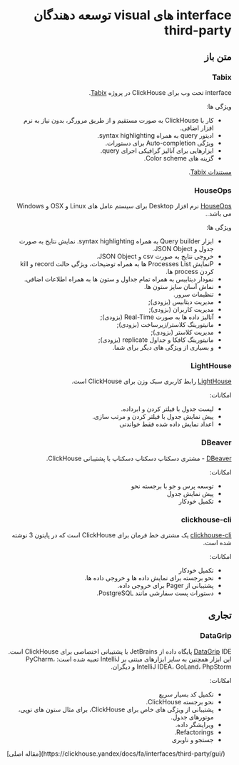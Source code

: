 <div dir="rtl" markdown="1">

# interface های visual توسعه دهندگان third-party

## متن باز

### Tabix

interface تحت وب برای ClickHouse در پروژه [Tabix](https://github.com/tabixio/tabix).

ویژگی ها:

- کار با ClickHouse به صورت مستقیم و از طریق مرورگر، بدون نیاز به نرم افزار اضافی.
- ادیتور query به همراه syntax highlighting.
- ویژگی Auto-completion برای دستورات.
- ابزارهایی برای آنالیز گرافیکی اجرای query.
- گزینه های Color scheme.

[مستندات Tabix](https://tabix.io/doc/).


### HouseOps

[HouseOps](https://github.com/HouseOps/HouseOps) نرم افزار Desktop برای سیستم عامل های Linux و OSX و Windows می باشد..

ویژگی ها:

- ابزار Query builder به همراه syntax highlighting. نمایش نتایج به صورت جدول و JSON Object.
- خروجی نتایج به صورت csv و JSON Object.
- Pنمایش Processes List ها به همراه توضیحات، ویژگی حالت record و kill کردن process ها.
- نمودار دیتابیس به همراه تمام جداول و ستون ها به همراه اطلاعات اضافی.
- نماش آسان سایز ستون ها.
- تنظیمات سرور.
- مدیریت دیتابیس (بزودی);
- مدیریت کاربران (بزودی);
- آنالیز داده ها به صورت Real-Time (بزودی);
- مانیتورینگ کلاستر/زیرساخت (بزودی);
- مدیریت کلاستر (بزودی);
- مانیتورینگ کافکا و جداول replicate (بزودی);
- و بسیاری از ویژگی های دیگر برای شما.

### LightHouse

[LightHouse](https://github.com/VKCOM/lighthouse) رابط کاربری سبک وزن برای ClickHouse است.

امکانات:

- لیست جدول با فیلتر کردن و ابرداده.
- پیش نمایش جدول با فیلتر کردن و مرتب سازی.
- اعداد نمایش داده شده فقط خواندنی

### DBeaver

[DBeaver](https://dbeaver.io/) - مشتری دسکتاپ دسکتاپ دسکتاپ با پشتیبانی ClickHouse.

امکانات:

- توسعه پرس و جو با برجسته نحو
- پیش نمایش جدول
- تکمیل خودکار

### clickhouse-cli

[clickhouse-cli](https://github.com/hatarist/clickhouse-cli) یک مشتری خط فرمان برای ClickHouse است که در پایتون 3 نوشته شده است.

امکانات:
- تکمیل خودکار
- نحو برجسته برای نمایش داده ها و خروجی داده ها.
- پشتیبانی از Pager برای خروجی داده.
- دستورات پست سفارشی مانند PostgreSQL.

## تجاری

### DataGrip

[DataGrip](https://www.jetbrains.com/datagrip/) IDE پایگاه داده از JetBrains با پشتیبانی اختصاصی برای ClickHouse است. این ابزار همچنین به سایر ابزارهای مبتنی بر IntelliJ تعبیه شده است: PyCharm، IntelliJ IDEA، GoLand، PhpStorm و دیگران.

امکانات:

- تکمیل کد بسیار سریع
- نحو برجسته ClickHouse.
- پشتیبانی از ویژگی های خاص برای ClickHouse، برای مثال ستون های توپی، موتورهای جدول.
- ویرایشگر داده.
- Refactorings.
- جستجو و ناوبری

</div>
[مقاله اصلی](https://clickhouse.yandex/docs/fa/interfaces/third-party/gui/) <!--hide-->
